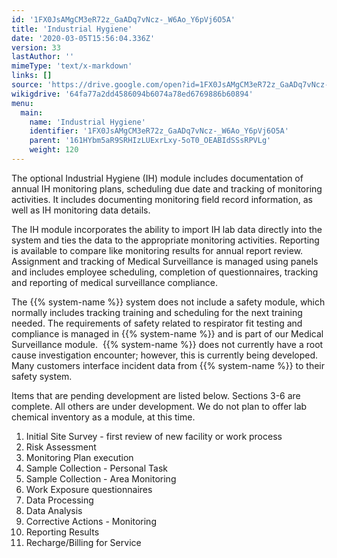 ```yaml
---
id: '1FX0JsAMgCM3eR72z_GaADq7vNcz-_W6Ao_Y6pVj6O5A'
title: 'Industrial Hygiene'
date: '2020-03-05T15:56:04.336Z'
version: 33
lastAuthor: ''
mimeType: 'text/x-markdown'
links: []
source: 'https://drive.google.com/open?id=1FX0JsAMgCM3eR72z_GaADq7vNcz-_W6Ao_Y6pVj6O5A'
wikigdrive: '64fa77a2dd4586094b6074a78ed6769886b60894'
menu:
  main:
    name: 'Industrial Hygiene'
    identifier: '1FX0JsAMgCM3eR72z_GaADq7vNcz-_W6Ao_Y6pVj6O5A'
    parent: '161HYbm5aR9SRHIzLUExrLxy-5oT0_OEABIdSSsRPVLg'
    weight: 120
---
```

The optional Industrial Hygiene (IH) module includes documentation of annual IH monitoring plans, scheduling due date and tracking of monitoring activities. It includes documenting monitoring field record information, as well as IH monitoring data details.

The IH module incorporates the ability to import IH lab data directly into the system and ties the data to the appropriate monitoring activities. Reporting is available to compare like monitoring results for annual report review. Assignment and tracking of Medical Surveillance is managed using panels and includes employee scheduling, completion of questionnaires, tracking and reporting of medical surveillance compliance. 

The {{% system-name %}} system does not include a safety module, which normally includes tracking training and scheduling for the next training needed. The requirements of safety related to respirator fit testing and compliance is managed in {{% system-name %}} and is part of our Medical Surveillance module.  {{% system-name %}} does not currently have a root cause investigation encounter; however, this is currently being developed. Many customers interface incident data from {{% system-name %}} to their safety system.

Items that are pending development are listed below. Sections 3-6 are complete. All others are under development. We do not plan to offer lab chemical inventory as a module, at this time.

1. Initial Site Survey - first review of new facility or work process
2. Risk Assessment
3. Monitoring Plan execution
4. Sample Collection - Personal Task
5. Sample Collection - Area Monitoring
6. Work Exposure questionnaires
7. Data Processing
8. Data Analysis
9. Corrective Actions - Monitoring
10. Reporting Results
11. Recharge/Billing for Service
